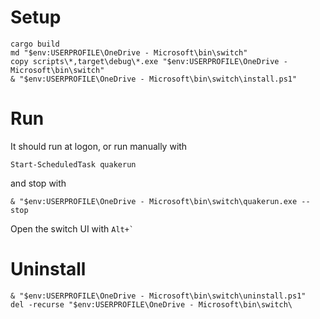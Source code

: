 # Setup

```
cargo build
md "$env:USERPROFILE\OneDrive - Microsoft\bin\switch"
copy scripts\*,target\debug\*.exe "$env:USERPROFILE\OneDrive - Microsoft\bin\switch"
& "$env:USERPROFILE\OneDrive - Microsoft\bin\switch\install.ps1"
```

# Run
It should run at logon, or run manually with

```
Start-ScheduledTask quakerun
```

and stop with 
```
& "$env:USERPROFILE\OneDrive - Microsoft\bin\switch\quakerun.exe --stop
```

Open the switch UI with ``Alt+` ``

# Uninstall

```
& "$env:USERPROFILE\OneDrive - Microsoft\bin\switch\uninstall.ps1"
del -recurse "$env:USERPROFILE\OneDrive - Microsoft\bin\switch\
```
